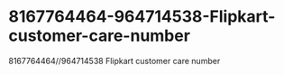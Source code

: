 # 8167764464-964714538-Flipkart-customer-care-number
8167764464//964714538 Flipkart customer care number
